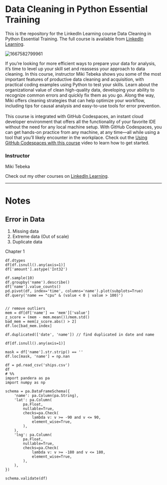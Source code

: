 # Data Cleaning in Python Essential Training
This is the repository for the LinkedIn Learning course Data Cleaning in Python Essential Training. The full course is available from [LinkedIn Learning][lil-course-url].

![1667582799961](https://user-images.githubusercontent.com/28540243/200747823-e4b24a18-e1ae-4075-bb04-02e4b8cd9da3.jpeg)

If you’re looking for more efficient ways to prepare your data for analysis, it’s time to level up your skill set and reassess your approach to data cleaning. In this course, instructor Miki Tebeka shows you some of the most important features of productive data cleaning and acquisition, with practical coding examples using Python to test your skills. Learn about the organizational value of clean high-quality data, developing your ability to recognize common errors and quickly fix them as you go. Along the way, Miki offers cleaning strategies that can help optimize your workflow, including tips for causal analysis and easy-to-use tools for error prevention.<br><br>This course is integrated with GitHub Codespaces, an instant cloud developer environment that offers all the functionality of your favorite IDE without the need for any local machine setup. With GitHub Codespaces, you can get hands-on practice from any machine, at any time—all while using a tool that you’ll likely encounter in the workplace. Check out the [Using GitHub Codespaces with this course][gcs-video-url] video to learn how to get started.

### Instructor

Miki Tebeka

Check out my other courses on [LinkedIn Learning](https://www.linkedin.com/learning/instructors/miki-tebeka?u=104).

[lil-course-url]: https://www.linkedin.com/learning/data-cleaning-in-python-essential-training-17061364
[lil-thumbnail-url]: https://media.licdn.com/dms/image/D560DAQG16fbd1_fa8w/learning-public-crop_675_1200/0/1667582799961?e=1668438000&v=beta&t=wG4qKGD3CPgQCIjuYQO0LDhzg-mAPknzJD95dhVeiEg
[gcs-video-url]: https://www.linkedin.com/learning/data-cleaning-in-python-essential-training-17061364/using-github-codespaces-with-this-course

---

# Notes

## Error in Data

1. Missing data
2. Extreme data (Out of scale)
3. Duplicate data

Chapter 1
```
df.dtypes
df[df.isnull().any(axis=1)]
df['amount'].astype('Int32')
```

```
df.sample(10)
df.groupby('name').describe()
df['name'].value_counts()
pd.pivot(df, index='time', columns='name').plot(subplots=True)
df.query('name == "cpu" & (value < 0 | value > 100)')


// remove outliers
mem = df[df['name'] == 'mem']['value']
z_score = (mem - mem.mean())/mem.std()
bad_mem = mem[z_score.abs() > 2]
df.loc[bad_mem.index]
```

```
df.duplicated(['date', 'name']) // find duplicated in date and name
```

```
df[df.isnull().any(axis=1)]
```

```
mask = df['name'].str.strip() == ''
df.loc[mask, 'name'] = np.nan
```


```
df = pd.read_csv('ships.csv')
df
# %%
import pandera as pa
import numpy as np

schema = pa.DataFrameSchema({
    'name': pa.Column(pa.String),
    'lat': pa.Column(
        pa.Float,
        nullable=True,
        checks=pa.Check(
            lambda v: v >= -90 and v <= 90,
            element_wise=True,
        ),
    ),
    'lng': pa.Column(
        pa.Float,
        nullable=True,
        checks=pa.Check(
            lambda v: v >= -180 and v <= 180,
            element_wise=True,
        ),
    ),
})

schema.validate(df)
```